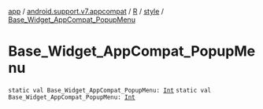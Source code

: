 [app](../../../index.md) / [android.support.v7.appcompat](../../index.md) / [R](../index.md) / [style](index.md) / [Base_Widget_AppCompat_PopupMenu](./-base_-widget_-app-compat_-popup-menu.md)

# Base_Widget_AppCompat_PopupMenu

`static val Base_Widget_AppCompat_PopupMenu: `[`Int`](https://kotlinlang.org/api/latest/jvm/stdlib/kotlin/-int/index.html)
`static val Base_Widget_AppCompat_PopupMenu: `[`Int`](https://kotlinlang.org/api/latest/jvm/stdlib/kotlin/-int/index.html)